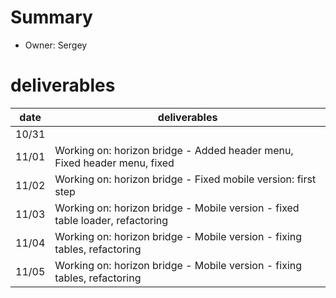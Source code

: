 # Summary
* Owner: Sergey

# deliverables
| date  | deliverables |
|--- | ---|
| 10/31  |  |
| 11/01  | Working on: horizon bridge - Added header menu, Fixed header menu, fixed |
| 11/02  | Working on: horizon bridge - Fixed mobile version: first step |
| 11/03  | Working on: horizon bridge - Mobile version - fixed table loader, refactoring |
| 11/04  | Working on: horizon bridge - Mobile version - fixing tables, refactoring |
| 11/05  | Working on: horizon bridge - Mobile version - fixing tables, refactoring |

